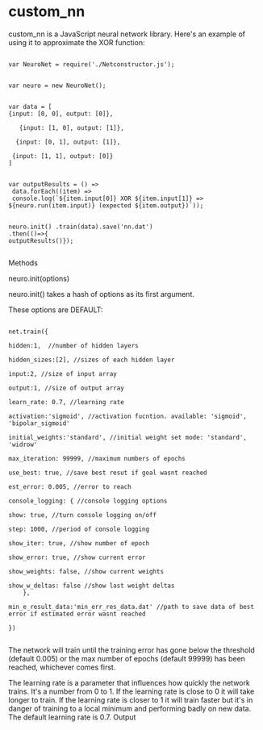 # custom_nn


custom_nn is a JavaScript neural network library. Here's an example of using it to approximate the XOR function:


```

var NeuroNet = require('./Netconstructor.js');


var neuro = new NeuroNet();


var data = [
{input: [0, 0], output: [0]},
 
   {input: [1, 0], output: [1]},
  
  {input: [0, 1], output: [1]},
   
 {input: [1, 1], output: [0]}
]


var outputResults = () => 
 data.forEach((item) => 
 console.log(`${item.input[0]} XOR ${item.input[1]} => ${neuro.run(item.input)} (expected ${item.output})`));


neuro.init() .train(data).save('nn.dat')
.then(()=>{
outputResults()}); 
	
```	
 
Methods


neuro.init(options)


neuro.init() takes a hash of options as its first argument. 

These options are DEFAULT:


```

net.train({

hidden:1,  //number of hidden layers

hidden_sizes:[2], //sizes of each hidden layer

input:2, //size of input array
	
output:1, //size of output array

learn_rate: 0.7, //learning rate
		
activation:'sigmoid', //activation fucntion. available: 'sigmoid', 'bipolar_sigmoid'
		
initial_weights:'standard', //initial weight set mode: 'standard', 'widrow'
		
max_iteration: 99999, //maximum numbers of epochs
		
use_best: true, //save best resut if goal wasnt reached
		
est_error: 0.005, //error to reach
		
console_logging: { //console logging options
			
show: true, //turn console logging on/off
			
step: 1000, //period of console logging
			
show_iter: true, //show number of epoch
			
show_error: true, //show current error
			
show_weights: false, //show current weights
			
show_w_deltas: false //show last weight deltas
	},
		
min_e_result_data:'min_err_res_data.dat' //path to save data of best error if estimated error wasnt reached

})


```
The network will train until the training error has gone below the threshold (default 0.005) or the max number of epochs (default 99999) has been reached, whichever comes first.


The learning rate is a parameter that influences how quickly the network trains. It's a number from 0 to 1. If the learning rate is close to 0 it will take longer to train. If the learning rate is closer to 1 it will train faster but it's in danger of training to a local minimum and performing badly on new data. The default learning rate is 0.7.
Output




